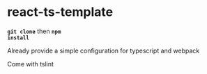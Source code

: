 # react-ts-template

<code>**git clone**</code> then <code>**npm install**</code>

Already provide a simple configuration for typescript and webpack

Come with tslint
